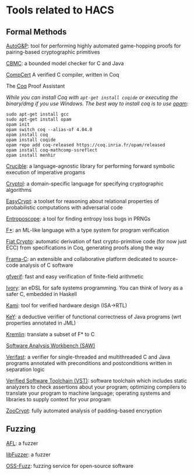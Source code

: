 # Tools related to HACS

## Formal Methods

[AutoG&P](https://autognp.github.io): tool for performing highly automated game-hopping proofs for pairing-based cryptographic primitives

[CBMC](https://github.com/diffblue/cbmc): a bounded model checker for C and Java

[CompCert](http://compcert.inria.fr/) A verified C compiler, written in Coq


The [Coq](https://coq.inria.fr/) Proof Assistant

*While you can install Coq with `apt-get install coqide` or executing the binary/dmg if you use Windows. The best way to install coq is to use [opam](https://opam.ocaml.org/)*:

```
sudo apt-get install gcc
sudo apt-get install opam
opam init
opam switch coq --alias-of 4.04.0
opam install coq
opam install coqide
opam repo add coq-released https://coq.inria.fr/opam/released
opam install coq-mathcomp-ssreflect
opam install menhir
```

[Crucible](https://github.com/GaloisInc/crucible): a language-agnostic library for performing forward symbolic execution of imperative progams

[Cryptol](http://cryptol.net/): a domain-specific language for specifying cryptographic algorithms

[EasyCrypt](https://www.easycrypt.info/trac/): a toolset for reasoning about relational properties of probabilistic computations with adversarial code

[Entroposcope](http://entroposcope.verifythis.org): a tool for finding entropy loss bugs in PRNGs

[F&ast;](https://www.fstar-lang.org/): an ML-like language with a type system for program verification

[Fiat Crypto](https://github.com/mit-plv/fiat-crypto/): automatic derivation of fast crypto-primitive code (for now just ECC) from specifications in Coq, generating proofs along the way

[Frama-C](http://frama-c.com/): an extensible and collaborative platform dedicated to source-code analysis of C software

[gfverif](http://gfverif.cryptojedi.org): fast and easy verification of finite-field arithmetic

[Ivory](http://ivorylang.org/): an eDSL for safe systems programming. You can think of Ivory as a safer C, embedded in Haskell

[Kami](http://plv.csail.mit.edu/kami/): tool for verified hardware design (ISA->RTL)

[KeY](http://www.key-project.org/): a deductive verifier of functional correctness of Java programs (wrt properties annotated in JML)

[Kremlin](https://github.com/FStarLang/kremlin): translate a subset of F&ast; to C

[Software Analysis Workbench (SAW)](https://saw.galois.com/)

[Verifast](https://people.cs.kuleuven.be/~bart.jacobs/verifast/): a verifier for single-threaded and multithreaded C and Java programs annotated with preconditions and postconditions written in separation logic

[Verified Software Toolchain (VST)](http://deepspec.org/research/VST/): software toolchain which includes static analyzers to check assertions about your program; optimizing compilers to translate your program to machine language; operating systems and libraries to supply context for your program

[ZooCrypt](https://www.easycrypt.info/trac/wiki/ZooCrypt): fully automated analysis of padding-based encryption

## Fuzzing

[AFL](http://lcamtuf.coredump.cx/afl/): a fuzzer
 
[libFuzzer](http://libfuzzer.info): a fuzzer
 
[OSS-Fuzz](https://github.com/google/oss-fuzz): fuzzing service for open-source software
